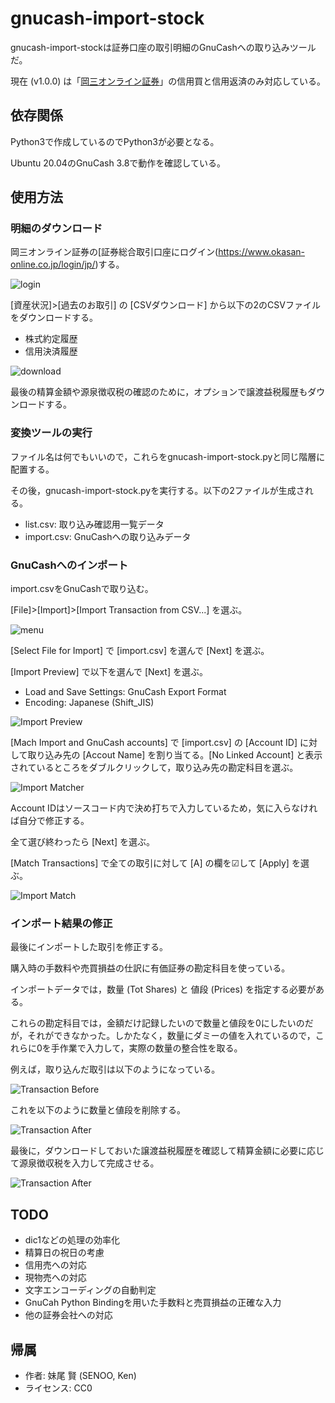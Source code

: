 # gnucash-import-stock

gnucash-import-stockは証券口座の取引明細のGnuCashへの取り込みツールだ。

現在 (v1.0.0) は「[岡三オンライン証券](https://www.okasan-online.co.jp)」の信用買と信用返済のみ対応している。

## 依存関係
Python3で作成しているのでPython3が必要となる。

Ubuntu 20.04のGnuCash 3.8で動作を確認している。

## 使用方法
### 明細のダウンロード
岡三オンライン証券の[証券総合取引口座にログイン(https://www.okasan-online.co.jp/login/jp/)する。

![login](image/okasan-login.jpg)

[資産状況]>[過去のお取引] の [CSVダウンロード] から以下の2のCSVファイルをダウンロードする。

- 株式約定履歴
- 信用決済履歴

![download](image/okasan-download.jpg)

最後の精算金額や源泉徴収税の確認のために，オプションで譲渡益税履歴もダウンロードする。

### 変換ツールの実行
ファイル名は何でもいいので，これらをgnucash-import-stock.pyと同じ階層に配置する。

その後，gnucash-import-stock.pyを実行する。以下の2ファイルが生成される。

- list.csv: 取り込み確認用一覧データ
- import.csv: GnuCashへの取り込みデータ

### GnuCashへのインポート
import.csvをGnuCashで取り込む。

[File]>[Import]>[Import Transaction from CSV...] を選ぶ。

![menu](image/menu-import.jpg)

[Select File for Import] で [import.csv] を選んで [Next] を選ぶ。

[Import Preview] で以下を選んで [Next] を選ぶ。

- Load and Save Settings: GnuCash Export Format
- Encoding: Japanese (Shift_JIS)

![Import Preview](image/import-preview.jpg)

[Mach Import and GnuCash accounts] で [import.csv] の [Account ID] に対して取り込み先の [Accout Name] を割り当てる。[No Linked Account] と表示されているところをダブルクリックして，取り込み先の勘定科目を選ぶ。

![Import Matcher](image/import-matcher.jpg)

Account IDはソースコード内で決め打ちで入力しているため，気に入らなければ自分で修正する。

全て選び終わったら [Next] を選ぶ。

[Match Transactions] で全ての取引に対して [A] の欄を☑して [Apply] を選ぶ。

![Import Match](image/import-match.jpg)

### インポート結果の修正
最後にインポートした取引を修正する。

購入時の手数料や売買損益の仕訳に有価証券の勘定科目を使っている。

インポートデータでは，数量 (Tot Shares) と 値段 (Prices) を指定する必要がある。

これらの勘定科目では，金額だけ記録したいので数量と値段を0にしたいのだが，それができなかった。しかたなく，数量にダミーの値を入れているので，これらに0を手作業で入力して，実際の数量の整合性を取る。

例えば，取り込んだ取引は以下のようになっている。

![Transaction Before](image/transaction-trade-before.jpg)

これを以下のように数量と値段を削除する。

![Transaction After](image/transaction-trade-after.jpg)

最後に，ダウンロードしておいた譲渡益税履歴を確認して精算金額に必要に応じて源泉徴収税を入力して完成させる。

![Transaction After](image/transaction-trade-after.jpg)

## TODO
- dic1などの処理の効率化
- 精算日の祝日の考慮
- 信用売への対応
- 現物売への対応
- 文字エンコーディングの自動判定
- GnuCah Python Bindingを用いた手数料と売買損益の正確な入力
- 他の証券会社への対応

## 帰属
- 作者: 妹尾 賢 (SENOO, Ken)
- ライセンス: CC0

